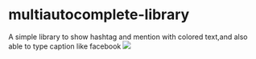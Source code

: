 # multiautocomplete-library
A simple library to show hashtag and mention with colored text,and also able to type caption like facebook 
[![](https://jitpack.io/v/byra15/multiautocomplete-library.svg)](https://jitpack.io/#byra15/multiautocomplete-library)
